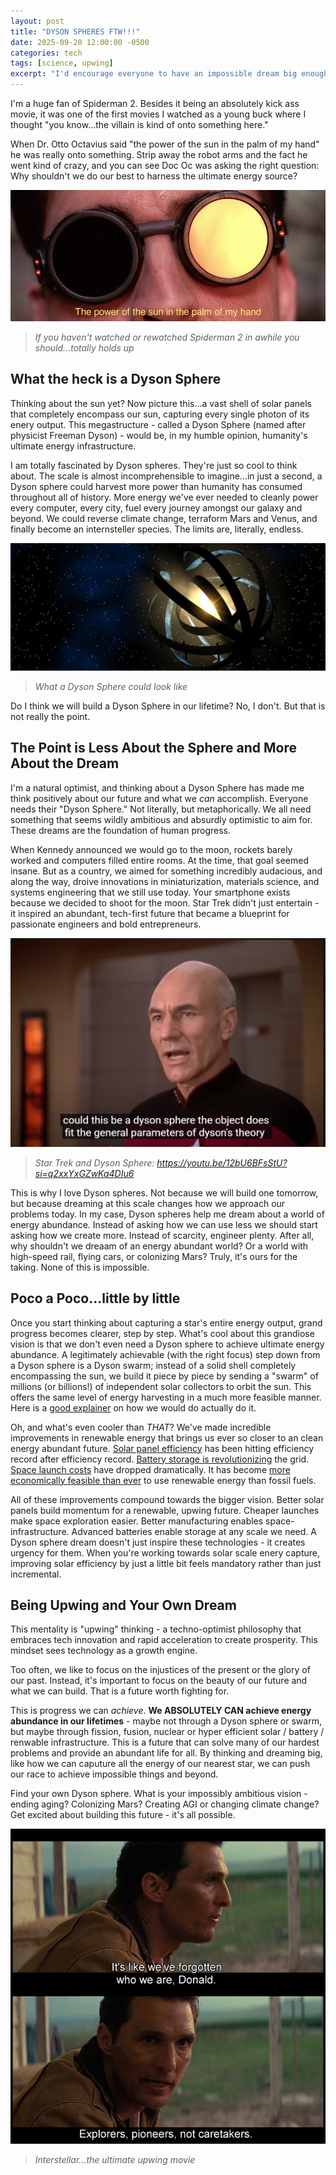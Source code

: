 ```yaml
---
layout: post
title: "DYSON SPHERES FTW!!!"
date: 2025-09-20 12:00:00 -0500
categories: tech
tags: [science, upwing]
excerpt: "I'd encourage everyone to have an impossible dream big enough to push forward what is possible today"
---
```


I'm a huge fan of Spiderman 2. Besides it being an absolutely kick ass movie, it was one of the first movies I watched as a young buck where I thought "you know...the villain is kind of onto something here." 

When Dr. Otto Octavius said "the power of the sun in the palm of my hand" he was really onto something. Strip away the robot arms and the fact he went kind of crazy, and you can see Doc Oc was asking the right question: Why shouldn't we do our best to harness the ultimate energy source? 

![Doc Oc Sun Photo](/assets/images/the-power-of-the-sun.jpg)
> *If you haven't watched or rewatched Spiderman 2 in awhile you should...totally holds up*

## What the heck is a Dyson Sphere

Thinking about the sun yet? Now picture this...a vast shell of solar panels that completely encompass our sun, capturing every single photon of its enery output. This megastructure - called a Dyson Sphere (named after physicist Freeman Dyson) - would be, in my humble opinion, humanity's ultimate energy infrastructure. 

I am totally fascinated by Dyson spheres. They're just so cool to think about. The scale is almost incomprehensible to imagine...in just a second, a Dyson sphere could harvest more power than humanity has consumed throughout all of history. More energy we've ever needed to cleanly power every computer, every city, fuel every journey amongst our galaxy and beyond. We could reverse climate change, terraform Mars and Venus, and finally become an internsteller species. The limits are, literally, endless.

![Dyson Sphere photo](/assets/images/dyson-sphere.jpg)
> *What a Dyson Sphere could look like*

Do I think we will build a Dyson Sphere in our lifetime? No, I don't. But that is not really the point.

## The Point is Less About the Sphere and More About the Dream

I'm a natural optimist, and thinking about a Dyson Sphere has made me think positively about our future and what we _can_ accomplish. Everyone needs their "Dyson Sphere." Not literally, but metaphorically. We all need something that seems wildly ambitious and absurdly optimistic to aim for. These dreams are the foundation of human progress. 

When Kennedy announced we would go to the moon, rockets barely worked and computers filled entire rooms. At the time, that goal seemed insane. But as a country, we aimed for something incredibly audacious, and along the way, droive innovations in miniaturization, materials science, and systems engineering that we still use today. Your smartphone exists because we decided to shoot for the moon. Star Trek didn't just entertain - it inspired an abundant, tech-first future that became a blueprint for passionate engineers and bold entrepreneurs.

![Star Trek Dyson Sphere photo](/assets/images/star-trek-dyson-sphere.png)
> *Star Trek and Dyson Sphere: https://youtu.be/12bU6BFsStU?si=q2xxYxGZwKa4DIu6*

This is why I love Dyson spheres. Not because we will build one tomorrow, but because dreaming at this scale changes how we approach our problems today. In my case, Dyson spheres help me dream about a world of energy abundance. Instead of asking how we can use less we should start asking how we create more. Instead of scarcity, engineer plenty. After all, why shouldn't we dreaam of an energy abundant world? Or a world with high-speed rail, flying cars, or colonizing Mars? Truly, it's ours for the taking. None of this is impossible.

## Poco a Poco...little by little

Once you start thinking about capturing a star's entire energy output, grand progress becomes clearer, step by step. What's cool about this grandiose vision is that we don't even need a Dyson sphere to achieve ultimate energy abundance. A legitimately achievable (with the right focus) step down from a Dyson sphere is a Dyson swarm; instead of a solid shell completely encompassing the sun, we build it piece by piece by sending a "swarm" of millions (or billions!) of independent solar collectors to orbit the sun. This offers the same level of energy harvesting in a much more feasible manner. Here is a [good explainer](https://youtu.be/pP44EPBMb8A?si=WIPTkJ2bYMCbfCnn) on how we would do actually do it.

Oh, and what's even cooler than _THAT_? We've made incredible improvements in renewable energy that brings us ever so closer to an clean energy abundant future. [Solar panel efficiency](https://www.noahpinion.blog/i/165684804/why-solar-is-for-real) has been hitting efficiency record after efficiency record. [Battery storage is revolutionizing](https://www.wired.com/story/grid-scale-battery-storage-is-quietly-revolutionizing-the-energy-system/) the grid. [Space launch costs](https://arc.aiaa.org/doi/10.2514/6.2025-4073) have dropped dramatically. It has become [more economically feasible than ever](https://www.reuters.com/business/energy/around-90-renewables-cheaper-than-fossil-fuels-worldwide-irena-says-2025-07-22/) to use renewable energy than fossil fuels. 

All of these improvements compound towards the bigger vision. Better solar panels build momentum for a renewable, upwing future. Cheaper launches make space exploration easier. Better manufacturing enables space-infrastructure. Advanced batteries enable storage at any scale we need. A Dyson sphere dream doesn't just inspire these technologies - it creates urgency for them. When you're working towards solar scale enery capture, improving solar efficiency by just a little bit feels mandatory rather than just incremental.

## Being Upwing and Your Own Dream

This mentality is "upwing" thinking - a techno-optimist philosophy that embraces tech innovation and rapid acceleration to create prosperity. This mindset sees technology as a growth engine. 

Too often, we like to focus on the injustices of the present or the glory of our past. Instead, it's important to focus on the beauty of our future and what we can build. That is a future worth fighting for. 

This is progress we can _achieve_. **We ABSOLUTELY CAN achieve energy abundance in our lifetimes** - maybe not through a Dyson sphere or swarm, but maybe through fission, fusion, nuclear or hyper efficient solar / battery / renwable infrastructure. This is a future that can solve many of our hardest problems and provide an abundant life for all. By thinking and dreaming big, like how we can caputure all the energy of our nearest star, we can push our race to achieve impossible things and beyond. 

Find your own Dyson sphere. What is your impossibly ambitious vision - ending aging? Colonizing Mars? Creating AGI or changing climate change? Get excited about building this future - it's all possible. 

![Interstellar Quote](/assets/images/interstellar.jpg)
> *Interstellar...the ultimate upwing movie*

